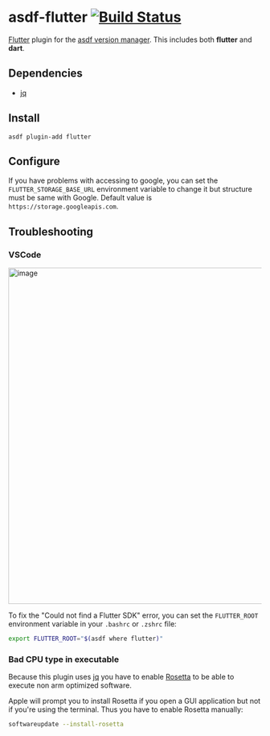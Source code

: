 # asdf-flutter [![Build Status](https://travis-ci.com/oae/asdf-flutter.svg?branch=master)](https://travis-ci.com/oae/asdf-flutter)

[Flutter](https://flutter.dev/) plugin for the [asdf version manager](https://github.com/asdf-vm/asdf). This includes both **flutter** and **dart**.

## Dependencies

- [jq](https://jqlang.github.io/jq/download/)

## Install

```
asdf plugin-add flutter
```

## Configure

If you have problems with accessing to google, you can set the `FLUTTER_STORAGE_BASE_URL` environment variable to change it but structure must be same with Google. Default value is `https://storage.googleapis.com`.


## Troubleshooting

### VSCode
<img width="668" alt="image" src="https://user-images.githubusercontent.com/877327/158042623-290554da-0b9d-4fe0-b91b-c85b9c48e2d1.png">

To fix the "Could not find a Flutter SDK" error, you can set the `FLUTTER_ROOT` environment variable in your `.bashrc` or `.zshrc` file:
```bash
export FLUTTER_ROOT="$(asdf where flutter)"
```

### Bad CPU type in executable

Because this plugin uses [jq](https://github.com/stedolan/jq) you have to enable [Rosetta](https://support.apple.com/en-us/HT211861) to be able to execute non arm optimized software.

Apple will prompt you to install Rosetta if you open a GUI application but not if you're using the terminal. Thus you have to enable Rosetta manually:

```bash
softwareupdate --install-rosetta
```


